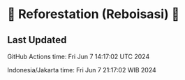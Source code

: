 
# 🌳 Reforestation (Reboisasi) 🌲

## Last Updated

GitHub Actions time: Fri Jun  7 14:17:02 UTC 2024

Indonesia/Jakarta time: Fri Jun  7 21:17:02 WIB 2024
